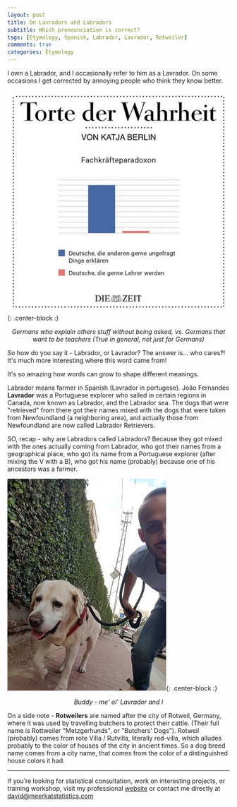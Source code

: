 ```yaml
---
layout: post
title: On Lavradors and Labradors
subtitle: Which pronounciation is correct?
tags: [Etymology, Spanish, Labrador, Lavrador, Rotweiler]
comments: true
categories: Etymology
---
```


I own a Labrador, and I occasionally refer to him as a Lavrador. On some occasions I get corrected by annoying people who think they know better.

![German](../img/lavrador/GermanPeople.jpg){: .center-block :}
<p align="center"><i>Germans who explain others stuff without being asked, vs. Germans that want to be teachers (True in general, not just for Germans)</i></p>

So how do you say it - Labrador, or Lavrador? The answer is... who cares?! It's much more interesting where this word came from!

It's so amazing how words can grow to shape different meanings. 

Labrador means farmer in Spanish (Lavrador in portugese). João Fernandes **Lavrador** was a Portuguese explorer who sailed in certain regions in Canada, now known as Labrador, and the Labrador sea. The dogs that were "retrieved" from there got their names mixed with the dogs that were taken from Newfoundland (a neighboring area), and actually those from Newfoundland are now called Labrador Retrievers.

SO, recap - why are Labradors called Labradors? Because they got mixed with the ones actually coming from Labrador, who got their names from a geographical place, who got its name from a Portuguese explorer (after mixing the V with a B), who got his name (probably) because one of his ancestors was a farmer.

![Buddy](../img/lavrador/lavrador.jpg){: .center-block :}
<p align="center"><i>Buddy - me' ol' Lavrador and I</i></p>

On a side note - **Rotweilers** are named after the city of Rotweil, Germany, where it was used by travelling butchers to protect their cattle. (Their full name is Rottweiler "Metzgerhunds", or "Butchers' Dogs"). Rotweil (probably) comes from rote Villa / Rutvilla, literally red-villa, which alludes probably to the color of houses of the city in ancient times. So a dog breed name comes from a city name, that comes from the color of a distinguished house colors it had. 

***
If you’re looking for statistical consultation, work on interesting projects, or training workshop, visit my professional [website](https://meerkatstatistics.com/)  or contact me directly at <david@meerkatstatistics.com>